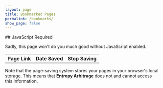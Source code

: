 ```yaml
---
layout: page
title: Bookmarked Pages
permalink: /bookmarks/
show_page: false
---
```


<noscript>
## JavaScript Required

Sadly, this page won't do you much good without JavaScript enabled.
</noscript>

<script>
window.addEventListener('load', (e) => {
  let pages = localStorage.getItem('savedPages');

  if (!pages) {
    pages = [];
  } else {
    pages = JSON.parse(pages);
  }

  pages.forEach((p) => {
    const row = document.createElement('tr');
    const linkC = document.createElement('td');
    const dateC = document.createElement('td');
    const stopC = document.createElement('td');
    const link = document.createElement('a');
    const when = new Date(p.time);
    const date = document.createTextNode(when.toString());
    const title = document.createTextNode(p.title);
    const table = document.getElementById('saved-pages');

    link.href = p.url;
    link.appendChild(title);
    linkC.appendChild(link);
    dateC.appendChild(date);
    row.appendChild(linkC);
    row.appendChild(dateC);
    row.appendChild(stopC);
    table.appendChild(row);
  });
});
</script>

<table id="saved-pages">
  <tr>
    <th>Page Link</th>
    <th>Date Saved</th>
    <th>Stop Saving</th>
  </tr>
</table>

Note that the page-saving system stores your pages in your browser's local
storage.  This means that **Entropy Arbitrage** does not and cannot access
this information.
